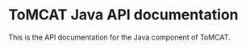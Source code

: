 ToMCAT Java API documentation
=============================

This is the API documentation for the Java component of ToMCAT.

